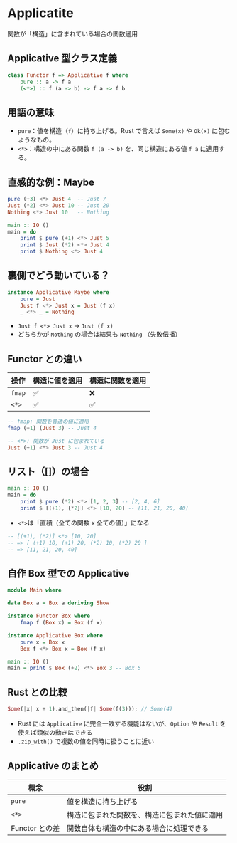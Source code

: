 # Applicatite

関数が「構造」に含まれている場合の関数適用

## Applicative 型クラス定義

```hs
class Functor f => Applicative f where
    pure :: a -> f a
    (<*>) :: f (a -> b) -> f a -> f b
```

## 用語の意味

- `pure`：値を構造（`f`）に持ち上げる。Rust で言えば `Some(x)` や `Ok(x)` に包むようなもの。
- `<*>`：構造の中にある関数 `f (a -> b)` を、同じ構造にある値 `f a` に適用する。

## 直感的な例：Maybe

```hs
pure (+3) <*> Just 4  -- Just 7
Just (*2) <*> Just 10 -- Just 20
Nothing <*> Just 10   -- Nothing
```

```hs
main :: IO ()
main = do
    print $ pure (+1) <*> Just 5
    print $ Just (*2) <*> Just 4
    print $ Nothing <*> Just 4
```

## 裏側でどう動いている？

```hs
instance Applicative Maybe where
    pure = Just
    Just f <*> Just x = Just (f x)
    _ <*> _ = Nothing
```

- `Just f <*> Just x` → `Just (f x)`
- どちらかが `Nothing` の場合は結果も `Nothing` （失敗伝播）

## Functor との違い

| 操作   | 構造に値を適用 | 構造に関数を適用 |
| ------ | -------------- | ---------------- |
| `fmap` | ✅             | ❌               |
| `<*>`  | ✅             | ✅               |

```hs
-- fmap: 関数を普通の値に適用
fmap (+1) (Just 3) -- Just 4

-- <*>: 関数が Just に包まれている
Just (+1) <*> Just 3 -- Just 4
```

## リスト（[]）の場合

```hs
main :: IO ()
main = do
    print $ pure (*2) <*> [1, 2, 3] -- [2, 4, 6]
    print $ [(+1), {*2}] <*> [10, 20] -- [11, 21, 20, 40]
```

- `<*>`は「直積（全ての関数 x 全ての値）」になる

```hs
-- [(+1), (*2)] <*> [10, 20]
-- => [ (+1) 10, (+1) 20, (*2) 10, (*2) 20 ]
-- => [11, 21, 20, 40]
```

## 自作 Box 型での Applicative

```hs
module Main where

data Box a = Box a deriving Show

instance Functor Box where
    fmap f (Box x) = Box (f x)

instance Applicative Box where
    pure x = Box x
    Box f <*> Box x = Box (f x)

main :: IO ()
main = print $ Box (+2) <*> Box 3 -- Box 5
```

## Rust との比較

```rs
Some(|x| x + 1).and_then(|f| Some(f(3))); // Some(4)
```

- Rust には `Applicative` に完全一致する機能はないが、`Option` や `Result` を使えば類似の動きはできる
- `.zip_with()` で複数の値を同時に扱うことに近い

## Applicative のまとめ

| 概念           | 役割                                         |
| -------------- | -------------------------------------------- |
| `pure`         | 値を構造に持ち上げる                         |
| `<*>`          | 構造に包まれた関数を、構造に包まれた値に適用 |
| Functor との差 | 関数自体も構造の中にある場合に処理できる     |
